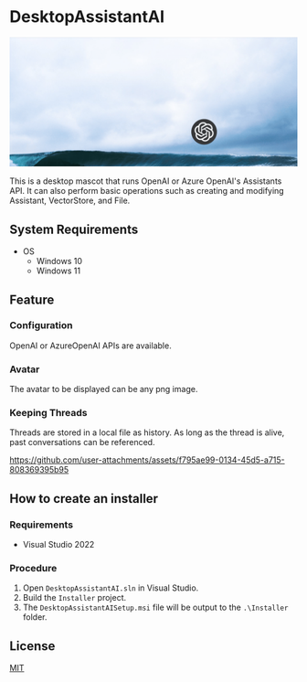 # DesktopAssistantAI

![gif](./_image/DesktopAssistantAI.gif)

This is a desktop mascot that runs OpenAI or Azure OpenAI's Assistants API.
It can also perform basic operations such as creating and modifying Assistant, VectorStore, and File.

## System Requirements
- OS
  - Windows 10
  - Windows 11

## Feature
### Configuration
OpenAI or AzureOpenAI APIs are available.

### Avatar
The avatar to be displayed can be any png image.

### Keeping Threads
Threads are stored in a local file as history. As long as the thread is alive, past conversations can be referenced.

https://github.com/user-attachments/assets/f795ae99-0134-45d5-a715-808369395b95

## How to create an installer
### Requirements
- Visual Studio 2022
### Procedure
1. Open `DesktopAssistantAI.sln` in Visual Studio.
2. Build the `Installer` project.
3. The `DesktopAssistantAISetup.msi` file will be output to the `.\Installer` folder.

## License
[MIT](https://github.com/yt3trees/DesktopAssistantAI/blob/main/LICENSE)
